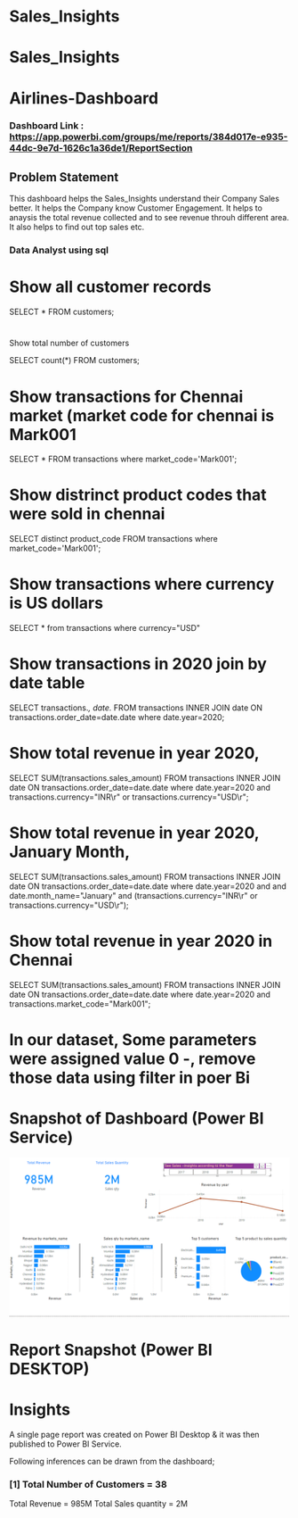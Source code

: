 # Sales_Insights

# Sales_Insights


# Airlines-Dashboard

### Dashboard Link : https://app.powerbi.com/groups/me/reports/384d017e-e935-44dc-9e7d-1626c1a36de1/ReportSection

## Problem Statement

This dashboard helps the Sales_Insights understand their Company Sales better. It helps the Company know Customer Engagement.  It helps to anaysis the total revenue collected and to see revenue throuh different area. It also helps to find out top sales etc.




### Data Analyst using sql 

# Show all customer records

SELECT * FROM customers;

 #
 Show total number of customers

SELECT count(*) FROM customers;

# Show transactions for Chennai market (market code for chennai is Mark001

 SELECT * FROM transactions where market_code='Mark001';

# Show distrinct product codes that were sold in chennai

SELECT distinct product_code FROM transactions where market_code='Mark001';

# Show transactions where currency is US dollars

SELECT * from transactions where currency="USD"

# Show transactions in 2020 join by date table

SELECT transactions.*, date.* FROM transactions INNER JOIN date ON transactions.order_date=date.date where date.year=2020;

# Show total revenue in year 2020,

SELECT SUM(transactions.sales_amount) FROM transactions INNER JOIN date ON transactions.order_date=date.date where date.year=2020 and transactions.currency="INR\r" or transactions.currency="USD\r";

# Show total revenue in year 2020, January Month,

SELECT SUM(transactions.sales_amount) FROM transactions INNER JOIN date ON transactions.order_date=date.date where date.year=2020 and and date.month_name="January" and (transactions.currency="INR\r" or transactions.currency="USD\r");

# Show total revenue in year 2020 in Chennai

SELECT SUM(transactions.sales_amount) FROM transactions INNER JOIN date ON transactions.order_date=date.date where date.year=2020 and transactions.market_code="Mark001";


           
           
  
  
# In our dataset, Some parameters were assigned value 0 -, remove those data using filter in poer Bi





        


 
 

# Snapshot of Dashboard (Power BI Service)

![Alt text](https://raw.githubusercontent.com/PravatJungBasnet/Sales_Insights/main/Screenshot%202024-08-02%20141933.png
)




 
 # Report Snapshot (Power BI DESKTOP)

 



# Insights

A single page report was created on Power BI Desktop & it was then published to Power BI Service.

Following inferences can be drawn from the dashboard;

### [1] Total Number of Customers = 38

   Total Revenue  = 985M
   Total Sales quantity  = 2M


   
